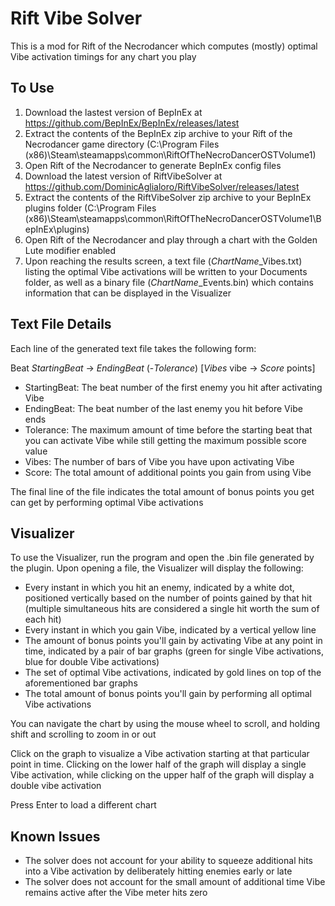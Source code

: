 # Rift Vibe Solver

This is a mod for Rift of the Necrodancer which computes (mostly) optimal Vibe activation timings for any chart you play

## To Use

1. Download the lastest version of BepInEx at <https://github.com/BepInEx/BepInEx/releases/latest>
2. Extract the contents of the BepInEx zip archive to your Rift of the Necrodancer game directory (C:\Program Files (x86)\Steam\steamapps\common\RiftOfTheNecroDancerOSTVolume1)
3. Open Rift of the Necrodancer to generate BepInEx config files
4. Download the latest version of RiftVibeSolver at <https://github.com/DominicAglialoro/RiftVibeSolver/releases/latest>
5. Extract the contents of the RiftVibeSolver zip archive to your BepInEx plugins folder (C:\Program Files (x86)\Steam\steamapps\common\RiftOfTheNecroDancerOSTVolume1\BepInEx\plugins)
6. Open Rift of the Necrodancer and play through a chart with the Golden Lute modifier enabled
7. Upon reaching the results screen, a text file (*ChartName*_Vibes.txt) listing the optimal Vibe activations will be written to your Documents folder, as well as a binary file (*ChartName*_Events.bin) which contains information that can be displayed in the Visualizer

## Text File Details

Each line of the generated text file takes the following form:

Beat *StartingBeat* -> *EndingBeat* (-*Tolerance*) \[*Vibes* vibe -> *Score* points\]

* StartingBeat: The beat number of the first enemy you hit after activating Vibe
* EndingBeat: The beat number of the last enemy you hit before Vibe ends
* Tolerance: The maximum amount of time before the starting beat that you can activate Vibe while still getting the maximum possible score value
* Vibes: The number of bars of Vibe you have upon activating Vibe
* Score: The total amount of additional points you gain from using Vibe

The final line of the file indicates the total amount of bonus points you get can get by performing optimal Vibe activations

## Visualizer

To use the Visualizer, run the program and open the .bin file generated by the plugin. Upon opening a file, the Visualizer will display the following:

* Every instant in which you hit an enemy, indicated by a white dot, positioned vertically based on the number of points gained by that hit (multiple simultaneous hits are considered a single hit worth the sum of each hit)
* Every instant in which you gain Vibe, indicated by a vertical yellow line
* The amount of bonus points you'll gain by activating Vibe at any point in time, indicated by a pair of bar graphs (green for single Vibe activations, blue for double Vibe activations)
* The set of optimal Vibe activations, indicated by gold lines on top of the aforementioned bar graphs
* The total amount of bonus points you'll gain by performing all optimal Vibe activations

You can navigate the chart by using the mouse wheel to scroll, and holding shift and scrolling to zoom in or out

Click on the graph to visualize a Vibe activation starting at that particular point in time. Clicking on the lower half of the graph will display a single Vibe activation, while clicking on the upper half of the graph will display a double vibe activation

Press Enter to load a different chart

## Known Issues

* The solver does not account for your ability to squeeze additional hits into a Vibe activation by deliberately hitting enemies early or late
* The solver does not account for the small amount of additional time Vibe remains active after the Vibe meter hits zero
